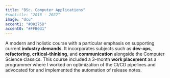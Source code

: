 ```yaml
---
title: "BSc. Computer Applications"
#subtitle: "2018 - 2022"
image: "dcu"
accent1: "#00275D"
accent0: "#FFB031"
---
```

A modern and holistic course with a particular emphasis on supporting current **industry demands**. It incorporates subjects such as **dev-ops**, **refactoring**, **critical-thinking**, and **communication** alongside the Computer Science classics. This course included a 3-month **work placement** as a programmer where I worked on optimization of the CI/CD pipelines and advocated for and implemented the automation of release notes.
